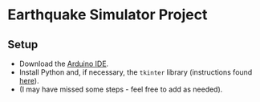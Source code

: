 # Earthquake Simulator Project
## Setup
- Download the [Arduino IDE](https://www.arduino.cc/en/software).
- Install Python and, if necessary, the `tkinter` library (instructions found [here](https://www.geeksforgeeks.org/how-to-install-tkinter-in-windows/)).
- (I may have missed some steps - feel free to add as needed).
